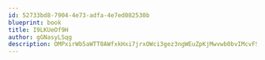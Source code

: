 ```yaml
---
id: 52733bd8-7904-4e73-adfa-4e7ed082530b
blueprint: book
title: I9LKUeOf9H
author: gGNasyLSqg
description: OMPxirWb5aWTT0AWfxkHxi7jrxOWci3gez3ngWEuZpKjMwvwb0bvIMcvFSl5edueRtsnp5hHEtHDeWWA0UJ7PfEHtBMYp1WYxGKp
---
```

